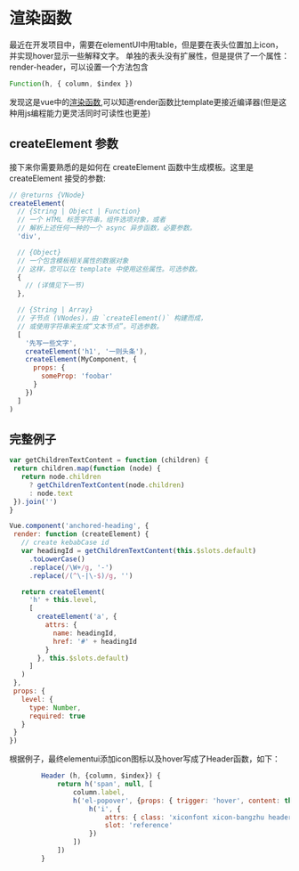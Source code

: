 # 渲染函数
最近在开发项目中，需要在elementUI中用table，但是要在表头位置加上icon，并实现hover显示一些解释文字。
单独的表头没有扩展性，但是提供了一个属性：render-header，可以设置一个方法包含

```js
Function(h, { column, $index })
```

发现这是vue中的[渲染函数](https://cn.vuejs.org/v2/guide/render-function.html),可以知道render函数比template更接近编译器(但是这种用js编程能力更灵活同时可读性也更差)
## createElement 参数
接下来你需要熟悉的是如何在 createElement 函数中生成模板。这里是 createElement 接受的参数:
```js
// @returns {VNode}
createElement(
  // {String | Object | Function}
  // 一个 HTML 标签字符串，组件选项对象，或者
  // 解析上述任何一种的一个 async 异步函数，必要参数。
  'div',

  // {Object}
  // 一个包含模板相关属性的数据对象
  // 这样，您可以在 template 中使用这些属性。可选参数。
  {
    // (详情见下一节)
  },

  // {String | Array}
  // 子节点 (VNodes)，由 `createElement()` 构建而成，
  // 或使用字符串来生成“文本节点”。可选参数。
  [
    '先写一些文字',
    createElement('h1', '一则头条'),
    createElement(MyComponent, {
      props: {
        someProp: 'foobar'
      }
    })
  ]
)
```
 ## 完整例子
 ```js
 var getChildrenTextContent = function (children) {
  return children.map(function (node) {
    return node.children
      ? getChildrenTextContent(node.children)
      : node.text
  }).join('')
}

Vue.component('anchored-heading', {
  render: function (createElement) {
    // create kebabCase id
    var headingId = getChildrenTextContent(this.$slots.default)
      .toLowerCase()
      .replace(/\W+/g, '-')
      .replace(/(^\-|\-$)/g, '')

    return createElement(
      'h' + this.level,
      [
        createElement('a', {
          attrs: {
            name: headingId,
            href: '#' + headingId
          }
        }, this.$slots.default)
      ]
    )
  },
  props: {
    level: {
      type: Number,
      required: true
    }
  }
})
```
根据例子，最终elementui添加icon图标以及hover写成了Header函数，如下：
```js
        Header (h, {column, $index}) {
            return h('span', null, [
                column.label,
                h('el-popover', {props: { trigger: 'hover', content: this.text(column.label) }}, [
                    h('i', {
                        attrs: { class: 'xiconfont xicon-bangzhu header-color' },
                        slot: 'reference'
                    })
                ])
            ])
        }
```
